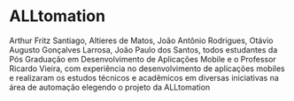 # ALLtomation
Arthur Fritz Santiago, Altieres de Matos, João Antônio Rodrigues, Otávio Augusto Gonçalves Larrosa, João Paulo dos Santos, todos estudantes da Pós Graduação em Desenvolvimento de Aplicações Mobile e o Professor Ricardo Vieira, com experiência no desenvolvimento de aplicações mobiles e realizaram os estudos técnicos e acadêmicos em diversas iniciativas na área de automação elegendo o projeto da ALLtomation
